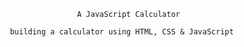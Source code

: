                     A JavaScript Calculator

     building a calculator using HTML, CSS & JavaScript

